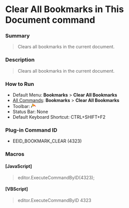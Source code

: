 # Clear All Bookmarks in This Document command

### Summary

> Clears all bookmarks in the current document.

### Description

> Clears all bookmarks in the current document.

### How to Run

- Default Menu: **Bookmarks** \> **Clear All Bookmarks**
- [All Commands](../tools/all_commands): **Bookmarks** \> **Clear All Bookmarks**
- Toolbar: ![](../../images/bookmarkclear.gif)
- Status Bar: None
- Default Keyboard Shortcut: CTRL+SHIFT+F2

### Plug-in Command ID

- EEID\_BOOKMARK\_CLEAR (4323)

### Macros

#### \[JavaScript\]

> editor.ExecuteCommandByID(4323);

#### \[VBScript\]

> editor.ExecuteCommandByID 4323
